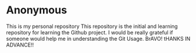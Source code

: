 # Anonymous
This is my personal repository
This repository is the initial and learning repository for learning the Github project. I would be really grateful if someone would help me in understanding the Git Usage. BrAVO! tHANKS IN ADVANCE!!
